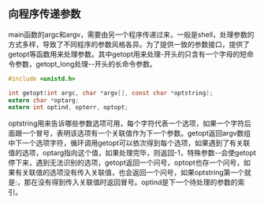 ## 向程序传递参数
main函数的argc和argv，需要由另一个程序传递过来，一般是shell，处理参数的方式多样，导致了不同程序的参数风格各异。为了提供一致的参数接口，提供了getopt等函数用来处理参数。其中getopt用来处理-开头的只含有一个字母的短命令参数，getopt_long处理--开头的长命令参数。

```c
#include <unistd.h>

int getopt(int argc, char *argv[], const char *optstring);
extern char *optarg;
extern int optind, opterr, optopt;
```

optstring用来告诉哪些参数选项可用，每个字符代表一个选项，如果一个字符后面跟一个冒号，表明该选项有一个关联值作为下一个参数。getopt返回argv数组中下一个选项字符，循环调用getopt可以依次得到每个选项，如果遇到了有关联值的选项，optarg指向这个值，如果处理完毕，则返回-1，特殊参数--会使getopt停下来，遇到无法识别的选项，getopt返回一个问号，optopt也存一个问号，如果有关联值的选项没有传入关联值，也会返回一个问号，如果optstring第一个就是:，那在没有得到传入关联值时返回冒号。optind是下一个待处理的参数的索引。
